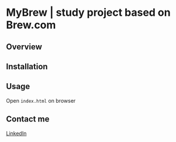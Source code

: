# MyBrew | study project based on Brew.com

## Overview

## Installation

## Usage

Open `index.html` on browser

## Contact me

<a href="https://www.linkedin.com/in/jeancampos/"> LinkedIn</a>
